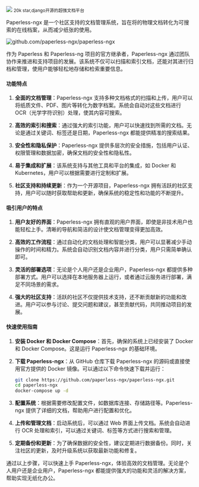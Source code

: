 <img src="/assets/image/241107-paperless-ngx.png">
<small>20k star,django开源的超强文档平台</small>

Paperless-ngx 是一个社区支持的文档管理系统，旨在将的物理文档转化为可搜索的在线档案，从而减少纸张的使用。

![github.com/paperless-ngx/paperless-ngx](/assets/image/241107-paperless-ngx.png)


作为 Paperless 和 Paperless-ng 项目的官方继承者，Paperless-ngx 通过团队协作来推进和支持项目的发展。该系统不仅可以扫描和索引文档，还能对其进行归档和管理，使用户能够轻松地存储和检索重要信息。

#### 功能特点

1. **全面的文档管理**：Paperless-ngx 支持多种文档格式的扫描和上传，用户可以将纸质文件、PDF、图片等转化为数字档案。系统会自动对这些文档进行 OCR（光学字符识别）处理，使其内容可搜索。

2. **高效的索引和搜索**：通过强大的索引功能，用户可以快速找到所需的文档。无论是通过关键词、标签还是日期，Paperless-ngx 都能提供精准的搜索结果。

3. **安全性和隐私保护**：Paperless-ngx 提供多层次的安全措施，包括用户认证、权限管理和数据加密，确保文档的安全性和隐私性。

4. **易于集成和扩展**：该系统支持与其他工具和平台的集成，如 Docker 和 Kubernetes，用户可以根据需要进行定制和扩展。

5. **社区支持和持续更新**：作为一个开源项目，Paperless-ngx 拥有活跃的社区支持，用户可以随时获取帮助和更新，确保系统的稳定性和功能的不断提升。

#### 吸引用户的特点

1. **用户友好的界面**：Paperless-ngx 拥有直观的用户界面，即使是非技术用户也能轻松上手。清晰的导航和简洁的设计使文档管理变得更加高效。

2. **高效的工作流程**：通过自动化的文档处理和智能分类，用户可以显著减少手动操作的时间和精力。系统会自动识别文档内容并进行分类，用户只需简单确认即可。

3. **灵活的部署选项**：无论是个人用户还是企业用户，Paperless-ngx 都提供多种部署方式。用户可以选择在本地服务器上运行，或者通过云服务进行部署，满足不同场景的需求。

4. **强大的社区支持**：活跃的社区不仅提供技术支持，还不断贡献新的功能和改进。用户可以参与讨论、提交问题和建议，甚至贡献代码，共同推动项目的发展。

#### 快速使用指南

1. **安装 Docker 和 Docker Compose**：首先，确保的系统上已经安装了 Docker 和 Docker Compose。这是运行 Paperless-ngx 的基础环境。

2. **下载 Paperless-ngx**：从 GitHub 仓库下载 Paperless-ngx 的源码或直接使用官方提供的 Docker 镜像。可以通过以下命令快速下载并运行：
   ```bash
   git clone https://github.com/paperless-ngx/paperless-ngx.git
   cd paperless-ngx
   docker-compose up -d
   ```

3. **配置系统**：根据需要修改配置文件，如数据库连接、存储路径等。Paperless-ngx 提供了详细的文档，帮助用户进行配置和优化。

4. **上传和管理文档**：启动系统后，可以通过 Web 界面上传文档。系统会自动进行 OCR 处理和索引，可以通过关键词、标签等方式进行搜索和管理。

5. **定期备份和更新**：为了确保数据的安全性，建议定期进行数据备份。同时，关注社区的更新，及时升级系统以获取最新功能和修复。

通过以上步骤，可以快速上手 Paperless-ngx，体验高效的文档管理。无论是个人用户还是企业用户，Paperless-ngx 都能提供强大的功能和灵活的解决方案，帮助实现无纸化办公。


